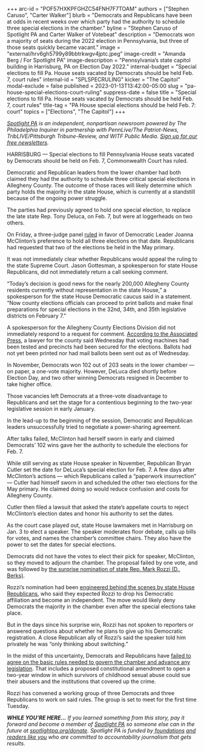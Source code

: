 +++
arc-id = "POF57HXKPFGHZC54FNH7F7TOAM"
authors = ["Stephen Caruso", "Carter Walker"]
blurb = "Democrats and Republicans have been at odds in recent weeks over which party had the authority to schedule three special elections in the chamber."
byline = "Stephen Caruso of Spotlight PA and Carter Walker of Votebeat"
description = "Democrats won a majority of seats during the 2022 election in Pennsylvania, but three of those seats quickly became vacant."
image = "external/hrv6gh5799y89bbtrkwgv4jptc.jpeg"
image-credit = "Amanda Berg / For Spotlight PA"
image-description = "Pennsylvania’s state capitol building in Harrisburg, PA on Election Day 2022."
internal-budget = "Special elections to fill Pa. House seats vacated by Democrats should be held Feb. 7, court rules"
internal-id = "SPLSPECRULING"
kicker = "The Capitol"
modal-exclude = false
published = 2023-01-13T13:42:00-05:00
slug = "pa-house-special-elections-court-ruling"
suppress-date = false
title = "Special elections to fill Pa. House seats vacated by Democrats should be held Feb. 7, court rules"
title-tag = "PA House special elections should be held Feb. 7: court"
topics = ["Elections", "The Capitol"]
+++

<a href="https://www.spotlightpa.org/"><i>Spotlight PA</i></a><i> is an independent, nonpartisan newsroom powered by The Philadelphia Inquirer in partnership with PennLive/The Patriot-News, TribLIVE/Pittsburgh Tribune-Review, and WITF Public Media. </i><a href="https://www.spotlightpa.org/newsletters"><i>Sign up for our free newsletters</i></a><i>.</i>

HARRISBURG — Special elections to fill Pennsylvania House seats vacated by Democrats should be held on Feb. 7, Commonwealth Court has ruled.

Democratic and Republican leaders from the lower chamber had both claimed they had the authority to schedule three critical special elections in Allegheny County. The outcome of those races will likely determine which party holds the majority in the state House, which is currently at a standstill because of the ongoing power struggle.

The parties had previously agreed to hold one special election, to replace the late state Rep. Tony Deluca, on Feb. 7, but were at loggerheads on two others.

<script src="https://www.spotlightpa.org/embed.js" async></script><div data-spl-embed-version="1" data-spl-src="https://www.spotlightpa.org/embeds/newsletter/"></div>


On Friday, a three-judge panel <a href="https://www.pacourts.us/Storage/media/pdfs/20230113/183545-jan.13,2022-preliminaryobjectionssustained.pdf">ruled</a> in favor of Democratic Leader Joanna McClinton’s preference to hold all three elections on that date. Republicans had requested that two of the elections be held in the May primary.

It was not immediately clear whether Republicans would appeal the ruling to the state Supreme Court. Jason Gottesman, a spokesperson for state House Republicans, did not immediately return a call seeking comment.

“Today’s decision is good news for the nearly 200,000 Allegheny County residents currently without representation in the state House,” a spokesperson for the state House Democratic caucus said in a statement. “Now county elections officials can proceed to print ballots and make final preparations for special elections in the 32nd, 34th, and 35th legislative districts on February 7.”

A spokesperson for the Allegheny County Elections Division did not immediately respond to a request for comment. <a href="https://apnews.com/article/pennsylvania-pittsburgh-c17d343149408a2fda1743a9630444a6">According to the Associated Press</a>, a lawyer for the county said Wednesday that voting machines had been tested and precincts had been secured for the elections. Ballots had not yet been printed nor had mail ballots been sent out as of Wednesday.

In November, Democrats won 102 out of 203 seats in the lower chamber — on paper, a one-vote majority. However, DeLuca died shortly before Election Day, and two other winning Democrats resigned in December to take higher office.

Those vacancies left Democrats at a three-vote disadvantage to Republicans and set the stage for a contentious beginning to the two-year legislative session in early January.

In the lead-up to the beginning of the session, Democratic and Republican leaders unsuccessfully tried to negotiate a power-sharing agreement.

After talks failed, McClinton had herself sworn in early and claimed Democrats’ 102 wins gave her the authority to schedule the elections for Feb. 7.

While still serving as state House speaker in November, Republican Bryan Cutler set the date for DeLuca’s special election for Feb. 7. A few days after McClinton’s actions — which Republicans called a “paperwork insurrection” — Cutler had himself sworn in and scheduled the other two elections for the May primary. He claimed doing so would reduce confusion and costs for Allegheny County.

Cutler then filed a lawsuit that asked the state’s appellate courts to reject McClinton’s election dates and honor his authority to set the dates.

As the court case played out, state House lawmakers met in Harrisburg on Jan. 3 to elect a speaker. The speaker moderates floor debate, calls up bills for votes, and names the chamber’s committee chairs. They also have the power to set the dates for special elections.

Democrats did not have the votes to elect their pick for speaker, McClinton, so they moved to adjourn the chamber. The proposal failed by one vote, and was followed by <a href="https://www.spotlightpa.org/news/2023/01/pa-legislature-house-speaker-mark-rozzi-clergy-abuse-profile/">the surprise nomination of state Rep. Mark Rozzi (D., Berks)</a>.

Rozzi’s nomination had been <a href="https://www.spotlightpa.org/news/2023/01/pa-house-speaker-mark-rozzi-behind-the-scenes/">engineered behind the scenes by state House Republicans</a>, who said they expected Rozzi to drop his Democratic affiliation and become an independent. The move would likely deny Democrats the majority in the chamber even after the special elections take place.

<script src="https://www.spotlightpa.org/embed.js" async></script><div data-spl-embed-version="1" data-spl-src="https://www.spotlightpa.org/embeds/donate/"></div>


But in the days since his surprise win, Rozzi has not spoken to reporters or answered questions about whether he plans to give up his Democratic registration. A close Republican ally of Rozzi’s said the speaker told him privately he was “only thinking about switching.”

In the midst of this uncertainty, Democrats and Republicans have <a href="https://www.spotlightpa.org/news/2023/01/pa-house-speaker-mark-rozzi-resign-jim-gregory-clergy-abuse-amendment/">failed to agree on the basic rules needed to govern the chamber and advance any legislation</a>. That includes a proposed constitutional amendment to open a two-year window in which survivors of childhood sexual abuse could sue their abusers and the institutions that covered up the crime.

Rozzi has convened a working group of three Democrats and three Republicans to work on said rules. The group is set to meet for the first time Tuesday.

<i><b>WHILE YOU’RE HERE...</b></i><i> If you learned something from this story, pay it forward and become a member of </i><a href="https://www.spotlightpa.org/"><i>Spotlight PA</i></a><i> so someone else can in the future at </i><a href="http://spotlightpa.org/donate"><i>spotlightpa.org/donate</i></a><i>. Spotlight PA is funded by</i><a href="https://www.spotlightpa.org/support"><i> foundations</i></a><i> </i><a href="https://www.spotlightpa.org/support"><i>and readers like you</i></a><i> who are committed to accountability journalism that gets results.</i>
